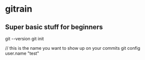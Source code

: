 # gitrain

## Super basic stuff for beginners
git --version
git init

// this is the name you want to show up on your commits
git config user.name "test"

